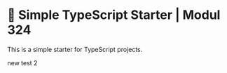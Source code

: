 # 🧰 Simple TypeScript Starter | Modul 324

This is a simple starter for TypeScript projects.

new test 2
